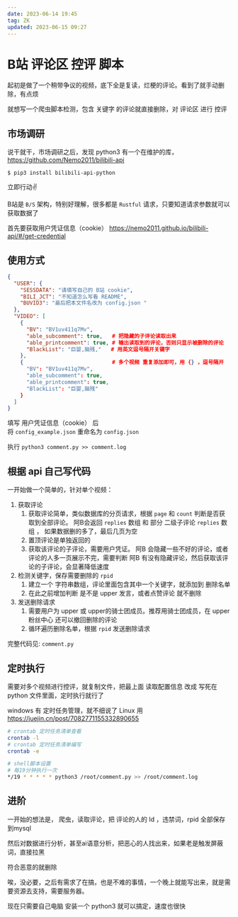 ```yaml
---
date: 2023-06-14 19:45
tag: ZK
updated: 2023-06-15 09:27
---
```

# B站 评论区 控评 脚本

起初是做了一个稍带争议的视频，底下全是复读，烂梗的评论。看到了就手动删除，有点烦

就想写一个爬虫脚本检测，包含 关键字 的评论就直接删除，对 评论区 进行 控评

## 市场调研

说干就干，市场调研之后，发现 python3 有一个在维护的库， https://github.com/Nemo2011/bilibili-api

 `$ pip3 install bilibili-api-python`

立即行动✌️

B站是 `B/S` 架构，特别好理解，很多都是 `Rustful` 请求，只要知道请求参数就可以获取数据了

首先要获取用户凭证信息（cookie） https://nemo2011.github.io/bilibili-api/#/get-credential

## 使用方式

```json
{
  "USER": {
    "SESSDATA": "请填写自己的 B站 cookie",
    "BILI_JCT": "不知道怎么写看 README",
    "BUVID3": "最后把本文件名改为 config.json "
  },
  "VIDEO": [
    {
      "BV": "BV1uv411q7Mv",
      "able_subcomment": true,   # 把隐藏的子评论读取出来
      "able_printcomment": true, # 输出读取到的评论，否则只显示被删除的评论
      "BlackList": "巨婴,脑残,"   # 用英文逗号隔开关键字
    },
    {                            # 多个视频 重复添加即可，用 {} ，逗号隔开
      "BV": "BV1uv411q7Mv",
      "able_subcomment": true,
      "able_printcomment": true,
      "BlackList": "巨婴,脑残"
    }
  ]
}
```

填写 用户凭证信息（cookie） 后  
将 `config_example.json` 重命名为 `config.json`

执行
`python3 comment.py >> comment.log`

## 根据 api 自己写代码

一开始做一个简单的，针对单个视频：

1. 获取评论
    1. 获取评论简单，类似数据库的分页请求，根据 `page` 和 `count` 判断是否获取到全部评论。 阿B会返回 `replies` 数组 和 部分 二级子评论 `replies` 数组 ， 如果数据删的多了，最后几页为空
    2. 置顶评论是单独返回的
    3. 获取该评论的子评论，需要用户凭证。 阿B 会隐藏一些不好的评论，或者评论的人多一页展示不完，需要判断 阿B 有没有隐藏评论，然后获取该评论的子评论，会显著降低速度
2. 检测关键字，保存需要删除的 `rpid`
    1. 建立一个 字符串数组，评论里面包含其中一个关键字，就添加到 删除名单 
    2. 在此之前增加判断 是不是 upper 发言，或者点赞评论 就不删除
3. 发送删除请求
    1. 需要用户为 upper 或 upper的骑士团成员。推荐用骑士团成员，在 upper 粉丝中心 还可以撤回删除的评论
    2. 循环遍历删除名单，根据 `rpid` 发送删除请求

完整代码见: `comment.py`

## 定时执行

需要对多个视频进行控评，就复制文件，把最上面 读取配置信息 改成 写死在 python 文件里面，定时执行就行了

windows 有 定时任务管理，就不细说了
Linux 用 https://juejin.cn/post/7082771155332890655

```sh
# crontab 定时任务清单查看 
crontab -l 
# crontab 定时任务清单编写 
crontab -e 

# shell脚本设置 
# 每19分钟执行一次 
*/19 * * * * * python3 /root/comment.py >> /root/comment.log
```

## 进阶

一开始的想法是，
爬虫，读取评论，把 评论的人的 Id ，违禁词，rpid 全部保存到mysql 

然后对数据进行分析，甚至ai语意分析，把恶心的人找出来，如果老是触发屏蔽词，直接拉黑

符合恶意的就删除

唉，没必要，之后有需求了在搞，也是不难的事情，一个晚上就能写出来，就是需要资源去支持，需要服务器。

现在只需要自己电脑 安装一个 python3 就可以搞定，速度也很快
